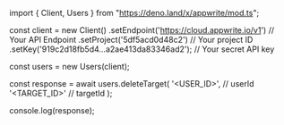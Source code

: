 import { Client, Users } from "https://deno.land/x/appwrite/mod.ts";

const client = new Client()
    .setEndpoint('https://cloud.appwrite.io/v1') // Your API Endpoint
    .setProject('5df5acd0d48c2') // Your project ID
    .setKey('919c2d18fb5d4...a2ae413da83346ad2'); // Your secret API key

const users = new Users(client);

const response = await users.deleteTarget(
    '<USER_ID>', // userId
    '<TARGET_ID>' // targetId
);

console.log(response);
